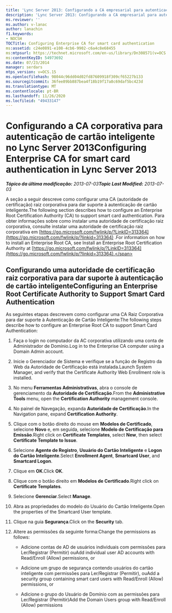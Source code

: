 ```yaml
---
title: 'Lync Server 2013: Configurando a CA empresarial para autenticação de cartão inteligente'
description: 'Lync Server 2013: Configurando a CA empresarial para autenticação de cartão inteligente.'
ms.reviewer: ''
ms.author: v-lanac
author: lanachin
f1.keywords:
- NOCSH
TOCTitle: Configuring Enterprise CA for smart card authentication
ms:assetid: c24e0891-e108-4cb6-9902-c6a4c8e68455
ms:mtpsurl: https://technet.microsoft.com/en-us/library/Dn308571(v=OCS.15)
ms:contentKeyID: 54973692
ms.date: 07/23/2014
manager: serdars
mtps_version: v=OCS.15
ms.openlocfilehash: 98044c96dd04d02fd87609918f309cf65227b133
ms.sourcegitcommit: 36fee89bb887bea4f18b19f17a8c69daf5bc423d
ms.translationtype: MT
ms.contentlocale: pt-BR
ms.lasthandoff: 11/26/2020
ms.locfileid: "49433147"
---
```

# <a name="configuring-enterprise-ca-for-smart-card-authentication-in-lync-server-2013"></a><span data-ttu-id="09fe0-103">Configurando a CA corporativa para autenticação de cartão inteligente no Lync Server 2013</span><span class="sxs-lookup"><span data-stu-id="09fe0-103">Configuring Enterprise CA for smart card authentication in Lync Server 2013</span></span>

<div data-xmlns="http://www.w3.org/1999/xhtml">

<div class="topic" data-xmlns="http://www.w3.org/1999/xhtml" data-msxsl="urn:schemas-microsoft-com:xslt" data-cs="https://msdn.microsoft.com/">

<div data-asp="https://msdn2.microsoft.com/asp">



</div>

<div id="mainSection">

<div id="mainBody"><span data-ttu-id="09fe0-104">

<span> </span></span><span class="sxs-lookup"><span data-stu-id="09fe0-104">

<span> </span></span></span>

<span data-ttu-id="09fe0-105">_**Tópico da última modificação:** 2013-07-03_</span><span class="sxs-lookup"><span data-stu-id="09fe0-105">_**Topic Last Modified:** 2013-07-03_</span></span>

<span data-ttu-id="09fe0-106">A seção a seguir descreve como configurar uma CA (autoridade de certificação) raiz corporativa para dar suporte à autenticação de cartão inteligente.</span><span class="sxs-lookup"><span data-stu-id="09fe0-106">The following section describes how to configure an Enterprise Root Certification Authority (CA) to support smart card authentication.</span></span> <span data-ttu-id="09fe0-107">Para obter informações sobre como instalar uma autoridade de certificação raiz corporativa, consulte instalar uma autoridade de certificação raiz corporativa em [https://go.microsoft.com/fwlink/p/?LinkID=313364](https://go.microsoft.com/fwlink/p/?linkid=313364) .</span><span class="sxs-lookup"><span data-stu-id="09fe0-107">For information on how to install an Enterprise Root CA, see Install an Enterprise Root Certification Authority at [https://go.microsoft.com/fwlink/p/?LinkID=313364](https://go.microsoft.com/fwlink/p/?linkid=313364).</span></span>

<div>

## <a name="configuring-an-enterprise-root-certificate-authority-to-support-smart-card-authentication"></a><span data-ttu-id="09fe0-108">Configurando uma autoridade de certificação raiz corporativa para dar suporte à autenticação de cartão inteligente</span><span class="sxs-lookup"><span data-stu-id="09fe0-108">Configuring an Enterprise Root Certificate Authority to Support Smart Card Authentication</span></span>

<span data-ttu-id="09fe0-109">As seguintes etapas descrevem como configurar uma CA Raiz Corporativa para dar suporte à Autenticação de Cartão Inteligente:</span><span class="sxs-lookup"><span data-stu-id="09fe0-109">The following steps describe how to configure an Enterprise Root CA to support Smart Card Authentication:</span></span>

1.  <span data-ttu-id="09fe0-110">Faça o login no computador da AC corporativa utilizando uma conta de Administrador de Domínio.</span><span class="sxs-lookup"><span data-stu-id="09fe0-110">Log in to the Enterprise CA computer using a Domain Admin account.</span></span>

2.  <span data-ttu-id="09fe0-111">Inicie o Gerenciador de Sistema e verifique se a função de Registro da Web da Autoridade de Certificação está instalada.</span><span class="sxs-lookup"><span data-stu-id="09fe0-111">Launch System Manager, and verify that the Certificate Authority Web Enrollment role is installed.</span></span>

3.  <span data-ttu-id="09fe0-112">No menu **Ferramentas Administrativas**, abra o console de gerenciamento da **Autoridade de Certificação**.</span><span class="sxs-lookup"><span data-stu-id="09fe0-112">From the **Administrative Tools** menu, open the **Certification Authority** management console.</span></span>

4.  <span data-ttu-id="09fe0-113">No painel de Navegação, expanda **Autoridade de Certificação**.</span><span class="sxs-lookup"><span data-stu-id="09fe0-113">In the Navigation pane, expand **Certification Authority**.</span></span>

5.  <span data-ttu-id="09fe0-114">Clique com o botão direito do mouse em **Modelos de Certificado**, selecione **Novo** e, em seguida, selecione **Modelo de Certificação para Emissão**.</span><span class="sxs-lookup"><span data-stu-id="09fe0-114">Right click on **Certificate Templates**, select **New**, then select **Certificate Template to Issue**.</span></span>

6.  <span data-ttu-id="09fe0-115">Selecione **Agente de Registro**, **Usuário do Cartão Inteligente** e **Logon do Cartão Inteligente**.</span><span class="sxs-lookup"><span data-stu-id="09fe0-115">Select **Enrollment Agent**, **Smartcard User**, and **Smartcard Logon**.</span></span>

7.  <span data-ttu-id="09fe0-116">Clique em **OK**.</span><span class="sxs-lookup"><span data-stu-id="09fe0-116">Click **OK**.</span></span>

8.  <span data-ttu-id="09fe0-117">Clique com o botão direito em **Modelos de Certificado**.</span><span class="sxs-lookup"><span data-stu-id="09fe0-117">Right click on **Certificate Templates**.</span></span>

9.  <span data-ttu-id="09fe0-118">Selecione **Gerenciar**.</span><span class="sxs-lookup"><span data-stu-id="09fe0-118">Select **Manage**.</span></span>

10. <span data-ttu-id="09fe0-119">Abra as propriedades do modelo do Usuário do Cartão Inteligente.</span><span class="sxs-lookup"><span data-stu-id="09fe0-119">Open the properties of the Smartcard User template.</span></span>

11. <span data-ttu-id="09fe0-120">Clique na guia **Segurança**.</span><span class="sxs-lookup"><span data-stu-id="09fe0-120">Click on the **Security** tab.</span></span>

12. <span data-ttu-id="09fe0-121">Altere as permissões da seguinte forma:</span><span class="sxs-lookup"><span data-stu-id="09fe0-121">Change the permissions as follows:</span></span>
    
      - <span data-ttu-id="09fe0-122">Adicione contas de AD de usuários individuais com permissões para Ler/Registrar (Permitir) ou</span><span class="sxs-lookup"><span data-stu-id="09fe0-122">Add individual user AD accounts with Read/Enroll (Allow) permissions, or</span></span>
    
      - <span data-ttu-id="09fe0-123">Adicione um grupo de segurança contendo usuários do cartão inteligente com permissões para Ler/Registrar (Permitir), ou</span><span class="sxs-lookup"><span data-stu-id="09fe0-123">Add a security group containing smart card users with Read/Enroll (Allow) permissions, or</span></span>
    
      - <span data-ttu-id="09fe0-124">Adicione o grupo do Usuário de Domínio com as permissões para Ler/Registrar (Permitir)</span><span class="sxs-lookup"><span data-stu-id="09fe0-124">Add the Domain Users group with Read/Enroll (Allow) permissions</span></span>

<span data-ttu-id="09fe0-125"></div>

</div>

<span> </span>

</div>

</div>

</span><span class="sxs-lookup"><span data-stu-id="09fe0-125"></div>

</div>

<span> </span>

</div>

</div>

</span></span></div>

